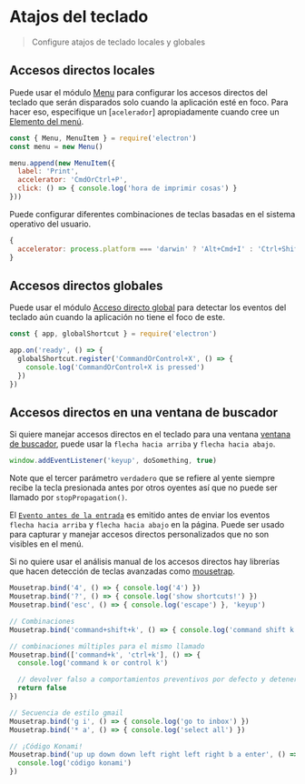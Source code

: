 # Atajos del teclado

> Configure atajos de teclado locales y globales

## Accesos directos locales

Puede usar el módulo [Menu](../api/menu.md) para configurar los accesos directos del teclado que serán disparados solo cuando la aplicación esté en foco. Para hacer eso, especifique un [`acelerador`] apropiadamente cuando cree un [Elemento del menú](../api/menu-item.md).

```js
const { Menu, MenuItem } = require('electron')
const menu = new Menu()

menu.append(new MenuItem({
  label: 'Print',
  accelerator: 'CmdOrCtrl+P',
  click: () => { console.log('hora de imprimir cosas') }
}))
```

Puede configurar diferentes combinaciones de teclas basadas en el sistema operativo del usuario.

```js
{
  accelerator: process.platform === 'darwin' ? 'Alt+Cmd+I' : 'Ctrl+Shift+I'
}
```

## Accesos directos globales

Puede usar el módulo [Acceso directo global](../api/global-shortcut.md) para detectar los eventos del teclado aún cuando la aplicación no tiene el foco de este.

```js
const { app, globalShortcut } = require('electron')

app.on('ready', () => {
  globalShortcut.register('CommandOrControl+X', () => {
    console.log('CommandOrControl+X is pressed')
  })
})
```

## Accesos directos en una ventana de buscador

Si quiere manejar accesos directos en el teclado para una ventana [ventana de buscador](../api/browser-window.md), puede usar la `flecha hacia arriba` y `flecha hacia abajo`.

```js
window.addEventListener('keyup', doSomething, true)
```

Note que el tercer parámetro `verdadero` que se refiere al yente siempre recibe la tecla presionada antes por otros oyentes así que no puede ser llamado por `stopPropagation()`.

El [`Evento antes de la entrada`](../api/web-contents.md#event-before-input-event) es emitido antes de enviar los eventos `flecha hacia arriba` y `flecha hacia abajo` en la página. Puede ser usado para capturar y manejar accesos directos personalizados que no son visibles en el menú.

Si no quiere usar el análisis manual de los accesos directos hay librerías que hacen detección de teclas avanzadas como [mousetrap](https://github.com/ccampbell/mousetrap).

```js
Mousetrap.bind('4', () => { console.log('4') })
Mousetrap.bind('?', () => { console.log('show shortcuts!') })
Mousetrap.bind('esc', () => { console.log('escape') }, 'keyup')

// Combinaciones
Mousetrap.bind('command+shift+k', () => { console.log('command shift k') })

// combinaciones múltiples para el mismo llamado
Mousetrap.bind(['command+k', 'ctrl+k'], () => {
  console.log('command k or control k')

  // devolver falso a comportamientos preventivos por defecto y detener eventos
  return false
})

// Secuencia de estilo gmail
Mousetrap.bind('g i', () => { console.log('go to inbox') })
Mousetrap.bind('* a', () => { console.log('select all') })

// ¡Código Konami!
Mousetrap.bind('up up down down left right left right b a enter', () => {
  console.log('código konami')
})
```